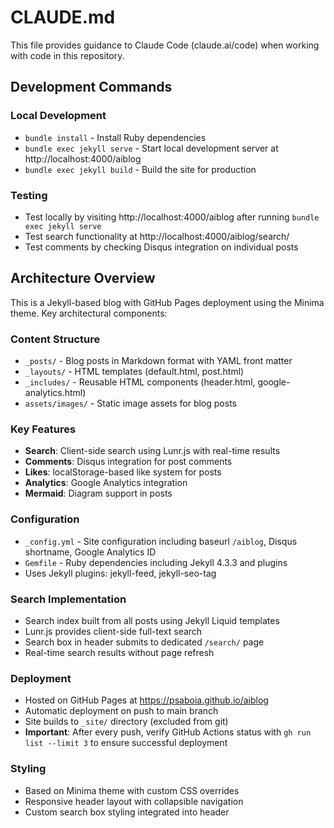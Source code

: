 # CLAUDE.md

This file provides guidance to Claude Code (claude.ai/code) when working with code in this repository.

## Development Commands

### Local Development
- `bundle install` - Install Ruby dependencies
- `bundle exec jekyll serve` - Start local development server at http://localhost:4000/aiblog
- `bundle exec jekyll build` - Build the site for production

### Testing
- Test locally by visiting http://localhost:4000/aiblog after running `bundle exec jekyll serve`
- Test search functionality at http://localhost:4000/aiblog/search/
- Test comments by checking Disqus integration on individual posts

## Architecture Overview

This is a Jekyll-based blog with GitHub Pages deployment using the Minima theme. Key architectural components:

### Content Structure
- `_posts/` - Blog posts in Markdown format with YAML front matter
- `_layouts/` - HTML templates (default.html, post.html)  
- `_includes/` - Reusable HTML components (header.html, google-analytics.html)
- `assets/images/` - Static image assets for blog posts

### Key Features
- **Search**: Client-side search using Lunr.js with real-time results
- **Comments**: Disqus integration for post comments
- **Likes**: localStorage-based like system for posts
- **Analytics**: Google Analytics integration
- **Mermaid**: Diagram support in posts

### Configuration
- `_config.yml` - Site configuration including baseurl `/aiblog`, Disqus shortname, Google Analytics ID
- `Gemfile` - Ruby dependencies including Jekyll 4.3.3 and plugins
- Uses Jekyll plugins: jekyll-feed, jekyll-seo-tag

### Search Implementation
- Search index built from all posts using Jekyll Liquid templates
- Lunr.js provides client-side full-text search
- Search box in header submits to dedicated `/search/` page
- Real-time search results without page refresh

### Deployment
- Hosted on GitHub Pages at https://psaboia.github.io/aiblog
- Automatic deployment on push to main branch
- Site builds to `_site/` directory (excluded from git)
- **Important**: After every push, verify GitHub Actions status with `gh run list --limit 3` to ensure successful deployment

### Styling
- Based on Minima theme with custom CSS overrides
- Responsive header layout with collapsible navigation
- Custom search box styling integrated into header